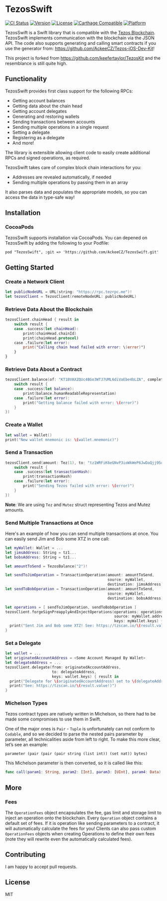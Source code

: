 # TezosSwift

[![CI Status](http://img.shields.io/travis/AckeeCZ/TezosSwift.svg?style=flat)](https://travis-ci.org/AckeeCZ/TezosSwift)
[![Version](https://img.shields.io/cocoapods/v/TezosSwift.svg?style=flat)](http://cocoapods.org/pods/TezosSwift)
[![License](https://img.shields.io/cocoapods/l/TezosSwift.svg?style=flat)](http://cocoapods.org/pods/TezosSwift)
[![Carthage Compatible](https://img.shields.io/badge/Carthage-compatible-4BC51D.svg?style=flat)](https://github.com/Carthage/Carthage)
[![Platform](https://img.shields.io/cocoapods/p/TezosSwift.svg?style=flat)](http://cocoapods.org/pods/TezosSwift)

TezosSwift is a Swift library that is compatible with the [Tezos Blockchain](https://tezos.com). TezosSwift implements communication with the blockchain via the JSON API. The code also supports generating and calling smart contracts if you use the generator from: https://github.com/AckeeCZ/Tezos-iOS-Dev-Kit!

This project is forked from https://github.com/keefertaylor/TezosKit and the resemblance is still quite high. 

## Functionality

TezosSwift provides first class support for the following RPCs:
* Getting account balances
* Getting data about the chain head
* Getting account delegates 
* Generating and restoring wallets 
* Sending transactions between accounts
* Sending multiple operations in a single request
* Setting a delegate
* Registering as a delegate
* And more!

The library is extensible allowing client code to easily create additional RPCs and signed operations, as required. 

TezosSwift takes care of complex block chain interactions for you:
* Addresses are revealed automatically, if needed
* Sending multiple operations by passing them in an array

It also parses data and populates the appropriate models, so you can access the data in type-safe way!

## Installation

### CocoaPods
TezosSwift supports installation via CocoaPods. You can depened on TezosSwift by adding the following to your Podfile:

```
pod "TezosSwift", :git => 'https://github.com/AckeeCZ/TezosSwift.git'
```

## Getting Started

### Create a Network Client

```swift
let publicNodeURL = URL(string: "https://rpc.tezrpc.me")!
let tezosClient = TezosClient(remoteNodeURL: publicNodeURL)
```

### Retrieve Data About the Blockchain

```swift
tezosClient.chainHead { result in
    switch result {
    case .success(let chainHead):
        print(chainHead.chainId)
        print(chainHead.protocol)
    case .failure(let error):
        print("Calling chain head failed with error: \(error)")
    }
}
```

### Retrieve Data About a Contract

```swift
tezosClient.balance(of: "KT1BVAXZQUc4BGo3WTJ7UML6diVaEbe4bLZA", completion: { result in
    switch result {
    case .success(let balance):
        print(balance.humanReadableRepresentation)
    case .failure(let error):
        print("Getting balance failed with error: \(error)")
    }
})
```

### Create a Wallet

```swift
let wallet = Wallet()
print("New wallet mnemonic is: \(wallet.mnemonic)")
```

### Send a Transaction

```swift
tezosClient.send(amount: Tez(1), to: "tz1WRFiK6eGNvP3ioWkWeP6JwDaQjj95opnQ", from: wallet, completion: { result in
    switch result {
    case .success(let transactionHash):
        print(transactionHash)
    case .failure(let error):
        print("Sending Tezos failed with error: \(error)")
    }
})
```

**Note**:
We are using `Tez` and `Mutez` struct representing Tezos and Mutez amounts.

### Send Multiple Transactions at Once

Here's an example of how you can send multiple transactions at once. You 
can easily send Jim and Bob some XTZ in one call:

```swift
let myWallet: Wallet = ...
let jimsAddress: String = tz1...
let bobsAddress: String = tz1...

let amountToSend = TezosBalance("2")!

let sendToJimOperation = TransactionOperation(amount: amountToSend,
                                              source: myWallet,
                                              destination: jimsAddress)
let sendToBobOperation = TransactionOperation(amount: amountToSend,
                                              source: myWallet,
                                              destination: bobsAddress)

let operations = [ sendToJimOperation, sendToBobOperation ]
tezosClient.forgeSignPreapplyAndInjectOperations(operations: operations,
                                                 source: myWallet.address,
                                                 keys: myWallet.keys) { result in
  print("Sent Jim and Bob some XTZ! See: https://tzscan.io/\(result.value!)")
}
```

### Set a Delegate

```swift
let wallet = ...
let originatedAccountAddress = <Some Account Managed By Wallet>
let delegateAddress = ...
tezosClient.delegate(from: originatedAccountAddress,
                     to: delegateAddress,
                     keys: wallet.keys) { result in 
  print("Delegate for \(originatedAccountAddress) set to \(delegateAddress).")
  print("See: https://tzscan.io/\(result.value!)")
}
```

### Michelson Types

Tezos contract types are natively written in Michelson, so there had to be made some compromises to use them in Swift.

One of the major ones is `Pair` - `Tuple` is unfortunately can not conform to `Codable`, and so we decided to parse the nested pairs parameter by parameter, all technicalities aside from left to right.
To make this more clear, let’s see an example:

`parameter (pair (pair (pair string (list int)) (set nat)) bytes)`

This Michelson parameter is then converted, so it is called like this:

```swift
func call(param1: String, param2: [Int], param3: [UInt], param4: Data)
```


## More

### Fees

The `OperationFees` object encapsulates the fee, gas limit and storage limit to inject an operation onto the blockchain. Every `Operation` object contains a default set of fees. If it is operation like sending parameters to a contract, it will automatically calculate the fees for you! Clients can also pass custom `OperationFees` objects when creating Operations to define their own fees (note they will rewrite even the automatically calculated fees). 

## Contributing

I am happy to accept pull requests. 

## License

MIT
